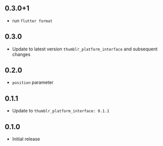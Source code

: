 ## 0.3.0+1
* run `flutter format`

## 0.3.0
* Update to latest version `thumblr_platform_interface` and subsequent changes

## 0.2.0
* `position` parameter

## 0.1.1
* Update to `thumblr_platform_interface: 0.1.1`

## 0.1.0

* Initial release
